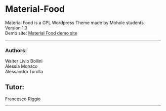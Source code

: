 # Material-Food
Material Food is a GPL Wordpress Theme made by Mohole students<br>
Version 1.3<br>
Demo site: <a href="http://www.mohole.it/web/food">Material Food demo site</a>
<hr>
<h3>Authors:</h3>
Walter Livio Bollini</br>
Alessia Monaco</br>
Alessandra Turolla</br>
<h2>Tutor:</h2>
Francesco Riggio
<hr>
